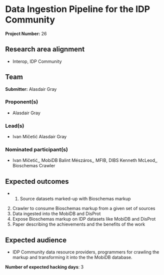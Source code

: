 # Data Ingestion Pipeline for the IDP Community

**Project Number:** 26

## Research area alignment

- Interop, IDP Community

## Team

**Submitter:** Alasdair Gray

### Proponent(s)

- Alasdair Gray

### Lead(s)

- Ivan Mičetić
 Alasdair Gray

### Nominated participant(s)

- Ivan Mičetić,, MobiDB 
 Balint Mészáros,, MFIB, DIBS
 Kenneth McLeod,, Bioschemas Crawler

## Expected outcomes

- 1) Source datasets marked-up with Bioschemas markup
 2) Crawler to consume Bioschemas markup from a given set of sources
 3) Data ingested into the MobiDB and DisProt
 4) Expose Bioschemas markup on IDP datasets like MobiDB and DisProt 
 5) Paper describing the achievements and the benefits of the work

## Expected audience

- IDP Community data resource providers, programmers for crawling the markup and transforming it into the the MobiDB database.

**Number of expected hacking days**: 3

